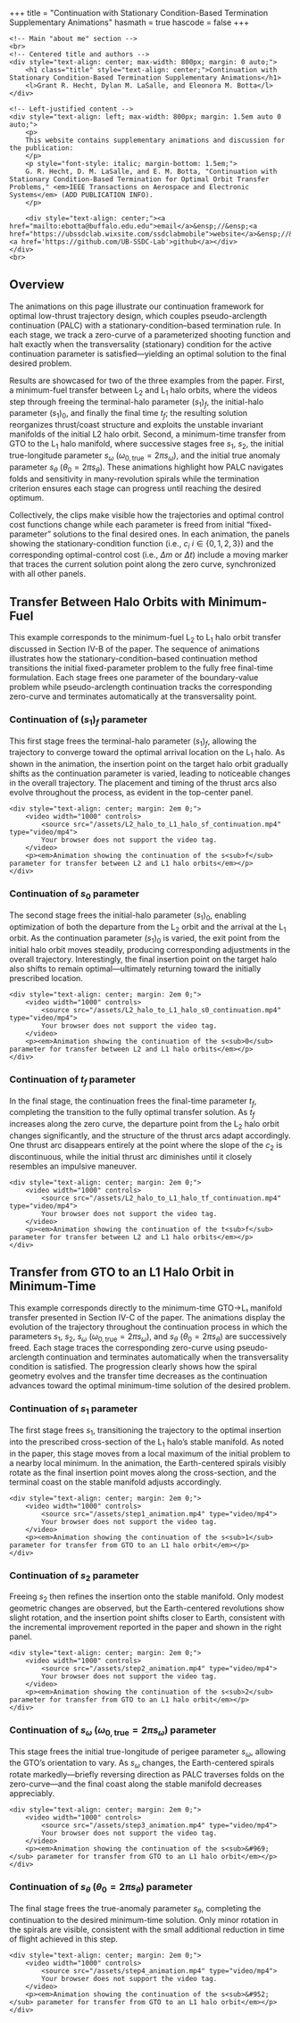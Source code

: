 +++
title = "Continuation with Stationary Condition-Based Termination Supplementary Animations"
hasmath = true
hascode = false
+++

~~~
<!-- Main "about me" section -->
<br>
<!-- Centered title and authors -->
<div style="text-align: center; max-width: 800px; margin: 0 auto;">
    <h1 class="title" style="text-align: center;">Continuation with Stationary Condition-Based Termination Supplementary Animations</h1>
    <l>Grant R. Hecht, Dylan M. LaSalle, and Eleonora M. Botta</l>
</div>

<!-- Left-justified content -->
<div style="text-align: left; max-width: 800px; margin: 1.5em auto 0 auto;">
    <p>
    This website contains supplementary animations and discussion for the publication:
    </p>
    <p style="font-style: italic; margin-bottom: 1.5em;">
    G. R. Hecht, D. M. LaSalle, and E. M. Botta, "Continuation with Stationary Condition-Based Termination for Optimal Orbit Transfer Problems," <em>IEEE Transactions on Aerospace and Electronic Systems</em> (ADD PUBLICATION INFO).
    </p>

    <div style="text-align: center;"><a href="mailto:ebotta@buffalo.edu.edu">email</a>&ensp;//&ensp;<a href="https://ubssdclab.wixsite.com/ssdclabmobile">website</a>&ensp;//&ensp;<a href='https://github.com/UB-SSDC-Lab'>github</a></div>
</div>
<br>
~~~

## Overview
The animations on this page illustrate our continuation framework for optimal low-thrust trajectory design, which couples pseudo-arclength continuation (PALC) with a stationary-condition–based termination rule. In each stage, we track a zero-curve of a parameterized shooting function and halt exactly when the transversality (stationary) condition for the active continuation parameter is satisfied—yielding an optimal solution to the final desired problem.  

Results are showcased for two of the three examples from the paper. First, a minimum-fuel transfer between $\text{L}_2$ and $\text{L}_1$ halo orbits, where the videos step through freeing the terminal-halo parameter $(s_1)_f$, the initial-halo parameter $(s_1)_0$, and finally the final time $t_f$; the resulting solution reorganizes thrust/coast structure and exploits the unstable invariant manifolds of the initial L2 halo orbit. Second, a minimum-time transfer from GTO to the $\text{L}_1$ halo manifold, where successive stages free $s_1$, $s_2$, the initial true-longitude parameter $s_\omega$ ($\omega_{0,\text{true}}=2\pi s_\omega$), and the initial true anomaly parameter $s_\theta$ ($\theta_0=2\pi s_\theta$). These animations highlight how PALC navigates folds and sensitivity in many-revolution spirals while the termination criterion ensures each stage can progress until reaching the desired optimum. 

Collectively, the clips make visible how the trajectories and optimal control cost functions change while each parameter is freed from initial “fixed-parameter” solutions to the final desired ones. In each animation, the panels showing the stationary-condition function  (i.e., $c_i$ $i\in\{0,1,2,3\}$) and the corresponding optimal-control cost (i.e., $\Delta m$ or $\Delta t$) include a moving marker that traces the current solution point along the zero curve, synchronized with all other panels.

## Transfer Between Halo Orbits with Minimum-Fuel

This example corresponds to the minimum-fuel $\text{L}_2$ to $\text{L}_1$ halo orbit transfer discussed in Section IV-B of the paper. The sequence of animations illustrates how the stationary-condition–based continuation method transitions the initial fixed-parameter problem to the fully free final-time formulation. Each stage frees one parameter of the boundary-value problem while pseudo-arclength continuation tracks the corresponding zero-curve and terminates automatically at the transversality point.

### Continuation of $(s_1)_f$ parameter

This first stage frees the terminal-halo parameter $(s_1)_f$, allowing the trajectory to converge toward the optimal arrival location on the $\text{L}_1$ halo. As shown in the animation, the insertion point on the target halo orbit gradually shifts as the continuation parameter is varied, leading to noticeable changes in the overall trajectory. The placement and timing of the thrust arcs also evolve throughout the process, as evident in the top-center panel.

~~~
<div style="text-align: center; margin: 2em 0;">
    <video width="1000" controls>
        <source src="/assets/L2_halo_to_L1_halo_sf_continuation.mp4" type="video/mp4">
        Your browser does not support the video tag.
    </video>
    <p><em>Animation showing the continuation of the s<sub>f</sub> parameter for transfer between L2 and L1 halo orbits</em></p>
</div>
~~~

### Continuation of $s_0$ parameter

The second stage frees the initial-halo parameter $(s_1)_0$, enabling optimization of both the departure from the $\text{L}_2$ orbit and the arrival at the $\text{L}_1$ orbit. As the continuation parameter $(s_1)_0$ is varied, the exit point from the initial halo orbit moves steadily, producing corresponding adjustments in the overall trajectory. Interestingly, the final insertion point on the target halo also shifts to remain optimal—ultimately returning toward the initially prescribed location.

~~~
<div style="text-align: center; margin: 2em 0;">
    <video width="1000" controls>
        <source src="/assets/L2_halo_to_L1_halo_s0_continuation.mp4" type="video/mp4">
        Your browser does not support the video tag.
    </video>
    <p><em>Animation showing the continuation of the s<sub>0</sub> parameter for transfer between L2 and L1 halo orbits</em></p>
</div>
~~~

### Continuation of $t_f$ parameter

In the final stage, the continuation frees the final-time parameter $t_f$, completing the transition to the fully optimal transfer solution. As $t_f$ increases along the zero curve, the departure point from the $\text{L}_2$ halo orbit changes significantly, and the structure of the thrust arcs adapt accordingly. One thrust arc disappears entirely at the point where the slope of the $c_2$ is discontinuous, while the initial thrust arc diminishes until it closely resembles an impulsive maneuver.

~~~
<div style="text-align: center; margin: 2em 0;">
    <video width="1000" controls>
        <source src="/assets/L2_halo_to_L1_halo_tf_continuation.mp4" type="video/mp4">
        Your browser does not support the video tag.
    </video>
    <p><em>Animation showing the continuation of the t<sub>f</sub> parameter for transfer between L2 and L1 halo orbits</em></p>
</div>
~~~

## Transfer from GTO to an L1 Halo Orbit in Minimum-Time

This example corresponds directly to the minimum-time GTO→L₁ manifold transfer presented in Section IV-C of the paper. The animations display the evolution of the trajectory throughout the continuation process in which the parameters $s_1$, $s_2$, $s_\omega$ ($\omega_{0,\text{true}}=2\pi s_\omega$), and $s_\theta$ ($\theta_0=2\pi s_\theta$) are successively freed. Each stage traces the corresponding zero-curve using pseudo-arclength continuation and terminates automatically when the transversality condition is satisfied. The progression clearly shows how the spiral geometry evolves and the transfer time decreases as the continuation advances toward the optimal minimum-time solution of the desired problem.

### Continuation of $s_1$ parameter

The first stage frees $s_1$, transitioning the trajectory to the optimal insertion into the prescribed cross-section of the $\text{L}_1$ halo’s stable manifold. As noted in the paper, this stage moves from a local maximum of the initial problem to a nearby local minimum. In the animation, the Earth-centered spirals visibly rotate as the final insertion point moves along the cross-section, and the terminal coast on the stable manifold adjusts accordingly.

~~~
<div style="text-align: center; margin: 2em 0;">
    <video width="1000" controls>
        <source src="/assets/step1_animation.mp4" type="video/mp4">
        Your browser does not support the video tag.
    </video>
    <p><em>Animation showing the continuation of the s<sub>1</sub> parameter for transfer from GTO to an L1 halo orbit</em></p>
</div>
~~~

### Continuation of $s_2$ parameter

Freeing $s_2$ then refines the insertion onto the stable manifold. Only modest geometric changes are observed, but the Earth-centered revolutions show slight rotation, and the insertion point shifts closer to Earth, consistent with the incremental improvement reported in the paper and shown in the right panel.

~~~
<div style="text-align: center; margin: 2em 0;">
    <video width="1000" controls>
        <source src="/assets/step2_animation.mp4" type="video/mp4">
        Your browser does not support the video tag.
    </video>
    <p><em>Animation showing the continuation of the s<sub>2</sub> parameter for transfer from GTO to an L1 halo orbit</em></p>
</div>
~~~

### Continuation of $s_\omega$ ($\omega_{0,\text{true}}=2\pi s_\omega$) parameter

This stage frees the initial true-longitude of perigee parameter $s_\omega$, allowing the GTO’s orientation to vary. As $s_\omega$ changes, the Earth-centered spirals rotate markedly—briefly reversing direction as PALC traverses folds on the zero-curve—and the final coast along the stable manifold decreases appreciably.

~~~
<div style="text-align: center; margin: 2em 0;">
    <video width="1000" controls>
        <source src="/assets/step3_animation.mp4" type="video/mp4">
        Your browser does not support the video tag.
    </video>
    <p><em>Animation showing the continuation of the s<sub>&#969;</sub> parameter for transfer from GTO to an L1 halo orbit</em></p>
</div>
~~~

### Continuation of $s_\theta$ ($\theta_0 = 2\pi s_\theta$) parameter

The final stage frees the true-anomaly parameter $s_\theta$, completing the continuation to the desired minimum-time solution. Only minor rotation in the spirals are visible, consistent with the small additional reduction in time of flight achieved in this step.

~~~
<div style="text-align: center; margin: 2em 0;">
    <video width="1000" controls>
        <source src="/assets/step4_animation.mp4" type="video/mp4">
        Your browser does not support the video tag.
    </video>
    <p><em>Animation showing the continuation of the s<sub>&#952;</sub> parameter for transfer from GTO to an L1 halo orbit</em></p>
</div>
~~~

